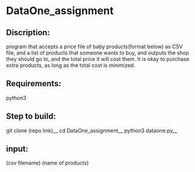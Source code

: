 # DataOne_assignment
## Discription:
program that accepts a price file of baby products(format below) as CSV file, and a list of products that someone wants to buy, and outputs the shop they should go to, and the total price it will cost them. It is okay to purchase extra products, as long as the total cost is minimized.

## Requirements:
python3

## Step to build:
git clone (repo link)__
cd DataOne_assignment__
python3 dataone.py__

## input:
(csv filename) (name of products) 
